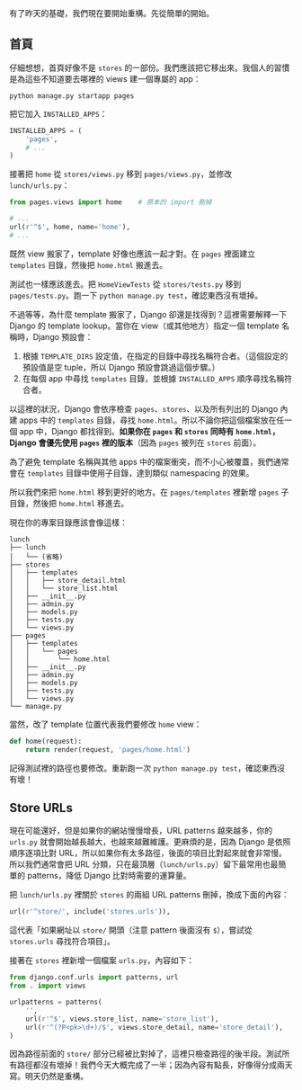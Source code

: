 有了昨天的基礎，我們現在要開始重構。先從簡單的開始。

## 首頁

仔細想想，首頁好像不是 `stores` 的一部份。我們應該把它移出來。我個人的習慣是為這些不知道要去哪裡的 views 建一個專屬的 app：

```
python manage.py startapp pages
```

把它加入 `INSTALLED_APPS`：

```python
INSTALLED_APPS = (
    'pages',
    # ...
)
```

接著把 `home` 從 `stores/views.py` 移到 `pages/views.py`，並修改 `lunch/urls.py`：

```python
from pages.views import home    # 原本的 import 刪掉

# ...
url(r'^$', home, name='home'),
# ...
```

既然 view 搬家了，template 好像也應該一起才對。在 `pages` 裡面建立 `templates` 目錄，然後把 `home.html` 搬進去。

測試也一樣應該進去。把 `HomeViewTests` 從 `stores/tests.py` 移到 `pages/tests.py`。跑一下 `python manage.py test`，確認東西沒有壞掉。

不過等等，為什麼 template 搬家了，Django 卻還是找得到？這裡需要解釋一下 Django 的 template lookup。當你在 view（或其他地方）指定一個 template 名稱時，Django 預設會：

1. 根據 `TEMPLATE_DIRS` 設定值，在指定的目錄中尋找名稱符合者。（這個設定的預設值是空 tuple，所以 Django 預設會跳過這個步驟。）
2. 在每個 app 中尋找 `templates` 目錄，並根據 `INSTALLED_APPS` 順序尋找名稱符合者。

以這裡的狀況，Django 會依序檢查 `pages`、`stores`、以及所有列出的 Django 內建 apps 中的 `templates` 目錄，尋找 `home.html`。所以不論你把這個檔案放在任一個 app 中，Django 都找得到。**如果你在 `pages` 和 `stores` 同時有 `home.html`，Django 會優先使用 `pages` 裡的版本**（因為 `pages` 被列在 `stores` 前面）。

為了避免 template 名稱與其他 apps 中的檔案衝突，而不小心被覆蓋，我們通常會在 `templates` 目錄中使用子目錄，達到類似 namespacing 的效果。

所以我們來把 `home.html` 移到更好的地方。在 `pages/templates` 裡新增 `pages` 子目錄，然後把 `home.html` 移進去。

現在你的專案目錄應該會像這樣：

```
lunch
├── lunch
│   └── (省略)
├── stores
│   ├── templates
│   │   ├── store_detail.html
│   │   └── store_list.html
│   ├── __init__.py
│   ├── admin.py
│   ├── models.py
│   ├── tests.py
│   └── views.py
├── pages
│   ├── templates
│   │   └── pages
│   │       └── home.html
│   ├── __init__.py
│   ├── admin.py
│   ├── models.py
│   ├── tests.py
│   └── views.py
└── manage.py
```

當然，改了 template 位置代表我們要修改 `home` view：

```python
def home(request):
    return render(request, 'pages/home.html')
```

記得測試裡的路徑也要修改。重新跑一次 `python manage.py test`，確認東西沒有壞！

## Store URLs

現在可能還好，但是如果你的網站慢慢增長，URL patterns 越來越多，你的 `urls.py` 就會開始越長越大，也越來越難維護。更麻煩的是，因為 Django 是依照順序逐項比對 URL，所以如果你有太多路徑，後面的項目比對起來就會非常慢。所以我們通常會把 URL 分類，只在最頂層（`lunch/urls.py`）留下最常用也最簡單的 patterns，降低 Django 比對時需要的運算量。

把 `lunch/urls.py` 裡關於 `stores` 的兩組 URL patterns 刪掉，換成下面的內容：

```python
url(r'^store/', include('stores.urls')),
```

這代表「如果網址以 `store/` 開頭（注意 pattern 後面沒有 `$`），嘗試從 `stores.urls` 尋找符合項目」。

接著在 `stores` 裡新增一個檔案 `urls.py`，內容如下：

```python
from django.conf.urls import patterns, url
from . import views

urlpatterns = patterns(
    '',
    url(r'^$', views.store_list, name='store_list'),
    url(r'^(?P<pk>\d+)/$', views.store_detail, name='store_detail'),
)
```

因為路徑前面的 `store/` 部分已經被比對掉了，這裡只檢查路徑的後半段。測試所有路徑都沒有壞掉！我們今天大概完成了一半；因為內容有點長，好像得分成兩天寫。明天仍然是重構。
